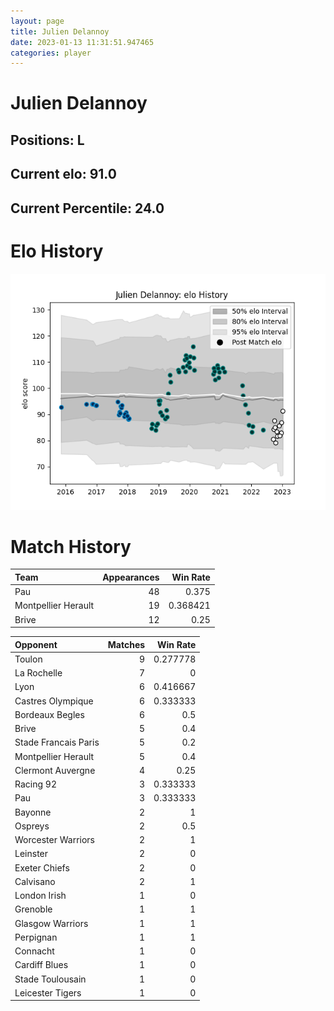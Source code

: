 ```yaml
---  
layout: page  
title: Julien Delannoy  
date: 2023-01-13 11:31:51.947465  
categories: player  
---
```

# Julien Delannoy

## Positions: L

## Current elo: 91.0

## Current Percentile: 24.0

# Elo History


![elo history](history_JulienDelannoy.png)
# Match History


| Team                |   Appearances |   Win Rate |
|:--------------------|--------------:|-----------:|
| Pau                 |            48 |   0.375    |
| Montpellier Herault |            19 |   0.368421 |
| Brive               |            12 |   0.25     |

| Opponent             |   Matches |   Win Rate |
|:---------------------|----------:|-----------:|
| Toulon               |         9 |   0.277778 |
| La Rochelle          |         7 |   0        |
| Lyon                 |         6 |   0.416667 |
| Castres Olympique    |         6 |   0.333333 |
| Bordeaux Begles      |         6 |   0.5      |
| Brive                |         5 |   0.4      |
| Stade Francais Paris |         5 |   0.2      |
| Montpellier Herault  |         5 |   0.4      |
| Clermont Auvergne    |         4 |   0.25     |
| Racing 92            |         3 |   0.333333 |
| Pau                  |         3 |   0.333333 |
| Bayonne              |         2 |   1        |
| Ospreys              |         2 |   0.5      |
| Worcester Warriors   |         2 |   1        |
| Leinster             |         2 |   0        |
| Exeter Chiefs        |         2 |   0        |
| Calvisano            |         2 |   1        |
| London Irish         |         1 |   0        |
| Grenoble             |         1 |   1        |
| Glasgow Warriors     |         1 |   1        |
| Perpignan            |         1 |   1        |
| Connacht             |         1 |   0        |
| Cardiff Blues        |         1 |   0        |
| Stade Toulousain     |         1 |   0        |
| Leicester Tigers     |         1 |   0        |